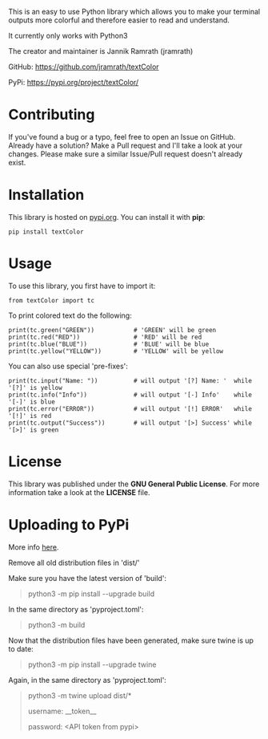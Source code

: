 This is an easy to use Python library which allows you to make your terminal outputs more colorful and therefore easier to read and understand.

It currently only works with Python3

The creator and maintainer is Jannik Ramrath (jramrath)

GitHub: https://github.com/jramrath/textColor

PyPi: https://pypi.org/project/textColor/


# Contributing

If you've found a bug or a typo, feel free to open an Issue on GitHub. Already have a solution? Make a Pull request and I'll take a look at your changes. Please make sure a similar Issue/Pull request doesn't already exist.


# Installation

This library is hosted on [pypi.org](https://pypi.org/project/textColor/). You can install it with **pip**:

`pip install textColor`


# Usage

To use this library, you first have to import it:
```
from textColor import tc
```

To print colored text do the following:
```
print(tc.green("GREEN"))           # 'GREEN' will be green
print(tc.red("RED"))               # 'RED' will be red
print(tc.blue("BLUE"))             # 'BLUE' will be blue
print(tc.yellow("YELLOW"))         # 'YELLOW' will be yellow
```

You can also use special 'pre-fixes':
```
print(tc.input("Name: "))          # will output '[?] Name: '  while '[?]' is yellow
print(tc.info("Info"))             # will output '[-] Info'    while '[-]' is blue
print(tc.error("ERROR"))           # will output '[!] ERROR'   while '[!]' is red
print(tc.output("Success"))        # will output '[>] Success' while '[>]' is green
```



# License

This library was published under the **GNU General Public License**. For more information take a look at the **LICENSE** file.


# Uploading to PyPi

More info [here](https://packaging.python.org/en/latest/tutorials/packaging-projects/).

Remove all old distribution files in 'dist/'

Make sure you have the latest version of 'build':

> python3 -m pip install --upgrade build

In the same directory as 'pyproject.toml':

> python3 -m build

Now that the distribution files have been generated, make sure twine is up to date:

> python3 -m pip install --upgrade twine

Again, in the same directory as 'pyproject.toml':

> python3 -m twine upload dist/*
>
> username: \_\_token__
>
> password: \<API token from pypi>